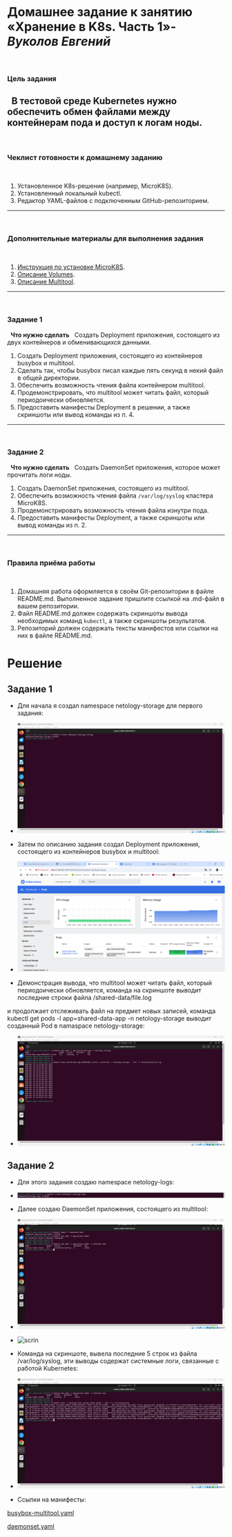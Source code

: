 # **Домашнее задание к занятию «Хранение в K8s. Часть 1»**-***Вуколов Евгений***
 
### Цель задания
 
В тестовой среде Kubernetes нужно обеспечить обмен файлами между контейнерам пода и доступ к логам ноды.
 
------
 
### Чеклист готовности к домашнему заданию
 
1. Установленное K8s-решение (например, MicroK8S).
2. Установленный локальный kubectl.
3. Редактор YAML-файлов с подключенным GitHub-репозиторием.
 
------
 
### Дополнительные материалы для выполнения задания
 
1. [Инструкция по установке MicroK8S](https://microk8s.io/docs/getting-started).
2. [Описание Volumes](https://kubernetes.io/docs/concepts/storage/volumes/).
3. [Описание Multitool](https://github.com/wbitt/Network-MultiTool).
 
------
 
### Задание 1 
 
**Что нужно сделать**
 
Создать Deployment приложения, состоящего из двух контейнеров и обменивающихся данными.
 
1. Создать Deployment приложения, состоящего из контейнеров busybox и multitool.
2. Сделать так, чтобы busybox писал каждые пять секунд в некий файл в общей директории.
3. Обеспечить возможность чтения файла контейнером multitool.
4. Продемонстрировать, что multitool может читать файл, который периодоически обновляется.
5. Предоставить манифесты Deployment в решении, а также скриншоты или вывод команды из п. 4.
 
------
 
### Задание 2
 
**Что нужно сделать**
 
Создать DaemonSet приложения, которое может прочитать логи ноды.
 
1. Создать DaemonSet приложения, состоящего из multitool.
2. Обеспечить возможность чтения файла `/var/log/syslog` кластера MicroK8S.
3. Продемонстрировать возможность чтения файла изнутри пода.
4. Предоставить манифесты Deployment, а также скриншоты или вывод команды из п. 2.
 
------
 
### Правила приёма работы
 
1. Домашняя работа оформляется в своём Git-репозитории в файле README.md. Выполненное задание пришлите ссылкой на .md-файл в вашем репозитории.
2. Файл README.md должен содержать скриншоты вывода необходимых команд `kubectl`, а также скриншоты результатов.
3. Репозиторий должен содержать тексты манифестов или ссылки на них в файле README.md.


# **Решение**

## **Задание 1**

- Для начала я создал namespace netology-storage для первого задания:

- ![scrin](https://github.com/Evgenii-379/2.1-2.1.md/blob/main/Снимок%20экрана%202025-03-19%20161855.png)

- Затем по описанию задания создал Deployment приложения, состоящего из контейнеров busybox и multitool:

- ![scrin](https://github.com/Evgenii-379/2.1-2.1.md/blob/main/Снимок%20экрана%202025-03-19%20171538.png)

- Демонстрация вывода, что multitool может читать файл, который периодоически обновляется, команда на скриншоте выводит последние строки файла /shared-data/file.log 

и продолжает отслеживать файл на предмет новых записей, команда kubectl get pods -l app=shared-data-app -n netology-storage выводит созданный Pod в namaspace netology-storage:

- ![scrin](https://github.com/Evgenii-379/2.1-2.1.md/blob/main/Снимок%20экрана%202025-03-19%20163921.png)

## **Задание 2**

- Для этого задания создаю namespace netology-logs:

- ![scrin](https://github.com/Evgenii-379/2.1-2.1.md/blob/main/Снимок%20экрана%202025-03-19%20173704.png)

- Далее создаю DaemonSet приложения, состоящего из multitool:

- ![scrin](https://github.com/Evgenii-379/2.1-2.1.md/blob/main/Снимок%20экрана%202025-03-19%20174546.png)

- ![scrin](https://github.com/vgenii-379/2.1-2.1.md/blob/main/Снимок%20экрана%202025-03-19%20175925.png)

- Команда на скриншоте, вывела последние 5 строк из файла /var/log/syslog, эти выводы содержат системные логи, связанные с работой Kubernetes:

- ![scrin](https://github.com/Evgenii-379/2.1-2.1.md/blob/main/Снимок%20экрана%202025-03-19%20181121.png)


- Ссылки на манифесты: 

[busybox-multitool.yaml](https://github.com/Evgenii-379/2.1-2.1.md/blob/main/config.yml/busybox-multitool.yaml)

[daemonset.yaml](https://github.com/Evgenii-379/2.1-2.1.md/blob/main/config.yml/daemonset.yaml)





























